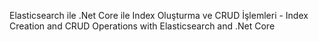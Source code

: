 Elasticsearch ile .Net Core ile Index Oluşturma ve CRUD İşlemleri - Index Creation and CRUD Operations with Elasticsearch and .Net Core
